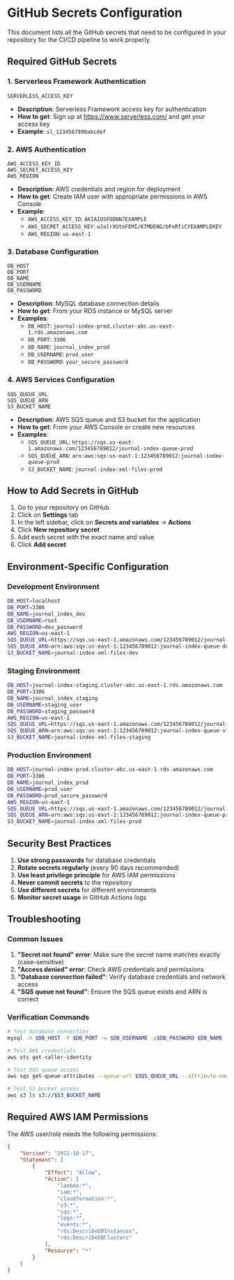 # GitHub Secrets Configuration

This document lists all the GitHub secrets that need to be configured in your repository for the CI/CD pipeline to work properly.

## Required GitHub Secrets

### 1. Serverless Framework Authentication
```
SERVERLESS_ACCESS_KEY
```
- **Description**: Serverless Framework access key for authentication
- **How to get**: Sign up at https://www.serverless.com/ and get your access key
- **Example**: `sl_1234567890abcdef`

### 2. AWS Authentication
```
AWS_ACCESS_KEY_ID
AWS_SECRET_ACCESS_KEY
AWS_REGION
```
- **Description**: AWS credentials and region for deployment
- **How to get**: Create IAM user with appropriate permissions in AWS Console
- **Example**: 
  - `AWS_ACCESS_KEY_ID`: `AKIAIOSFODNN7EXAMPLE`
  - `AWS_SECRET_ACCESS_KEY`: `wJalrXUtnFEMI/K7MDENG/bPxRfiCYEXAMPLEKEY`
  - `AWS_REGION`: `us-east-1`

### 3. Database Configuration
```
DB_HOST
DB_PORT
DB_NAME
DB_USERNAME
DB_PASSWORD
```
- **Description**: MySQL database connection details
- **How to get**: From your RDS instance or MySQL server
- **Examples**:
  - `DB_HOST`: `journal-index-prod.cluster-abc.us-east-1.rds.amazonaws.com`
  - `DB_PORT`: `3306`
  - `DB_NAME`: `journal_index_prod`
  - `DB_USERNAME`: `prod_user`
  - `DB_PASSWORD`: `your_secure_password`

### 4. AWS Services Configuration
```
SQS_QUEUE_URL
SQS_QUEUE_ARN
S3_BUCKET_NAME
```
- **Description**: AWS SQS queue and S3 bucket for the application
- **How to get**: From your AWS Console or create new resources
- **Examples**:
  - `SQS_QUEUE_URL`: `https://sqs.us-east-1.amazonaws.com/123456789012/journal-index-queue-prod`
  - `SQS_QUEUE_ARN`: `arn:aws:sqs:us-east-1:123456789012:journal-index-queue-prod`
  - `S3_BUCKET_NAME`: `journal-index-xml-files-prod`

## How to Add Secrets in GitHub

1. Go to your repository on GitHub
2. Click on **Settings** tab
3. In the left sidebar, click on **Secrets and variables** → **Actions**
4. Click **New repository secret**
5. Add each secret with the exact name and value
6. Click **Add secret**

## Environment-Specific Configuration

### Development Environment
```bash
DB_HOST=localhost
DB_PORT=3306
DB_NAME=journal_index_dev
DB_USERNAME=root
DB_PASSWORD=dev_password
AWS_REGION=us-east-1
SQS_QUEUE_URL=https://sqs.us-east-1.amazonaws.com/123456789012/journal-index-queue-dev
SQS_QUEUE_ARN=arn:aws:sqs:us-east-1:123456789012:journal-index-queue-dev
S3_BUCKET_NAME=journal-index-xml-files-dev
```

### Staging Environment
```bash
DB_HOST=journal-index-staging.cluster-abc.us-east-1.rds.amazonaws.com
DB_PORT=3306
DB_NAME=journal_index_staging
DB_USERNAME=staging_user
DB_PASSWORD=staging_password
AWS_REGION=us-east-1
SQS_QUEUE_URL=https://sqs.us-east-1.amazonaws.com/123456789012/journal-index-queue-staging
SQS_QUEUE_ARN=arn:aws:sqs:us-east-1:123456789012:journal-index-queue-staging
S3_BUCKET_NAME=journal-index-xml-files-staging
```

### Production Environment
```bash
DB_HOST=journal-index-prod.cluster-abc.us-east-1.rds.amazonaws.com
DB_PORT=3306
DB_NAME=journal_index_prod
DB_USERNAME=prod_user
DB_PASSWORD=prod_secure_password
AWS_REGION=us-east-1
SQS_QUEUE_URL=https://sqs.us-east-1.amazonaws.com/123456789012/journal-index-queue-prod
SQS_QUEUE_ARN=arn:aws:sqs:us-east-1:123456789012:journal-index-queue-prod
S3_BUCKET_NAME=journal-index-xml-files-prod
```

## Security Best Practices

1. **Use strong passwords** for database credentials
2. **Rotate secrets regularly** (every 90 days recommended)
3. **Use least privilege principle** for AWS IAM permissions
4. **Never commit secrets** to the repository
5. **Use different secrets** for different environments
6. **Monitor secret usage** in GitHub Actions logs

## Troubleshooting

### Common Issues

1. **"Secret not found" error**: Make sure the secret name matches exactly (case-sensitive)
2. **"Access denied" error**: Check AWS credentials and permissions
3. **"Database connection failed"**: Verify database credentials and network access
4. **"SQS queue not found"**: Ensure the SQS queue exists and ARN is correct

### Verification Commands

```bash
# Test database connection
mysql -h $DB_HOST -P $DB_PORT -u $DB_USERNAME -p$DB_PASSWORD $DB_NAME -e "SELECT 1;"

# Test AWS credentials
aws sts get-caller-identity

# Test SQS queue access
aws sqs get-queue-attributes --queue-url $SQS_QUEUE_URL --attribute-names All

# Test S3 bucket access
aws s3 ls s3://$S3_BUCKET_NAME
```

## Required AWS IAM Permissions

The AWS user/role needs the following permissions:

```json
{
    "Version": "2012-10-17",
    "Statement": [
        {
            "Effect": "Allow",
            "Action": [
                "lambda:*",
                "iam:*",
                "cloudformation:*",
                "s3:*",
                "sqs:*",
                "logs:*",
                "events:*",
                "rds:DescribeDBInstances",
                "rds:DescribeDBClusters"
            ],
            "Resource": "*"
        }
    ]
}
```
